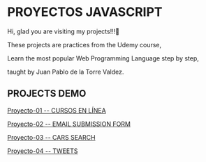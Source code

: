 
# PROYECTOS JAVASCRIPT


Hi, glad you are visiting my projects!!!🚀

These projects are practices from the Udemy course,

Learn the most popular Web Programming Language step by step,

taught by Juan Pablo de la Torre Valdez.

## PROJECTS DEMO

[Proyecto-01 -- CURSOS EN LÍNEA](http://127.0.0.1:5502/proyecto-01/index.html)

[Proyecto-02 -- EMAIL SUBMISSION FORM](http://127.0.0.1:5502/proyecto-02/index.html)

[Proyecto-03 -- CARS SEARCH](http://127.0.0.1:5502/proyecto-03/index.html)

[Proyecto-04 -- TWEETS](http://127.0.0.1:5502/proyecto-04/index.html)

